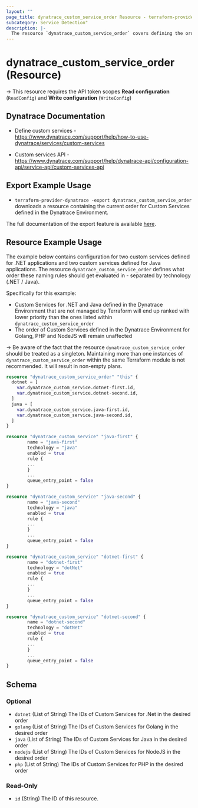 ```yaml
---
layout: ""
page_title: dynatrace_custom_service_order Resource - terraform-provider-dynatrace"
subcategory: Service Detection"
description: |-
  The resource `dynatrace_custom_service_order` covers defining the order of rules defined for custom services
---
```


# dynatrace_custom_service_order (Resource)

-> This resource requires the API token scopes **Read configuration** (`ReadConfig`) and **Write configuration** (`WriteConfig`)

## Dynatrace Documentation

- Define custom services - https://www.dynatrace.com/support/help/how-to-use-dynatrace/services/custom-services

- Custom services API - https://www.dynatrace.com/support/help/dynatrace-api/configuration-api/service-api/custom-services-api

## Export Example Usage

- `terraform-provider-dynatrace -export dynatrace_custom_service_order` downloads a resource containing the current order for Custom Services defined in the Dynatrace Environment.

The full documentation of the export feature is available [here](https://dt-url.net/h203qmc).

## Resource Example Usage

The example below contains configuration for two custom services defined for .NET applications and two custom services defined for Java applications.
The resource `dynatrace_custom_service_order` defines what order these naming rules should get evaluated in - separated by technology (.NET / Java).

Specifically for this example:
* Custom Services for .NET and Java defined in the Dynatrace Environment that are not managed by Terraform will end up ranked with lower priority than the ones listed within `dynatrace_custom_service_order`
* The order of Custom Services defined in the Dynatrace Environment for Golang, PHP and NodeJS will remain unaffected

-> Be aware of the fact that the resource `dynatrace_custom_service_order` should be treated as a singleton. Maintaining more than one instances of `dynatrace_custom_service_order` within the same Terraform module is not recommended. It will result in non-empty plans.

```terraform
resource "dynatrace_custom_service_order" "this" {
  dotnet = [
    var.dynatrace_custom_service.dotnet-first.id,
    var.dynatrace_custom_service.dotnet-second.id,
  ]
  java = [
    var.dynatrace_custom_service.java-first.id,
    var.dynatrace_custom_service.java-second.id,
  ]
}

resource "dynatrace_custom_service" "java-first" {
        name = "java-first"
        technology = "java"
        enabled = true
        rule {
        ...
        }
        ...
        queue_entry_point = false
}

resource "dynatrace_custom_service" "java-second" {
        name = "java-second"
        technology = "java"
        enabled = true
        rule {
        ...
        }
        ...
        queue_entry_point = false
}

resource "dynatrace_custom_service" "dotnet-first" {
        name = "dotnet-first"
        technology = "dotNet"
        enabled = true
        rule {
        ...
        }
        ...
        queue_entry_point = false
}

resource "dynatrace_custom_service" "dotnet-second" {
        name = "dotnet-second"
        technology = "dotNet"
        enabled = true
        rule {
        ...
        }
        ...
        queue_entry_point = false
}
```

<!-- schema generated by tfplugindocs -->
## Schema

### Optional

- `dotnet` (List of String) The IDs of Custom Services for .Net in the desired order
- `golang` (List of String) The IDs of Custom Services for Golang in the desired order
- `java` (List of String) The IDs of Custom Services for Java in the desired order
- `nodejs` (List of String) The IDs of Custom Services for NodeJS in the desired order
- `php` (List of String) The IDs of Custom Services for PHP in the desired order

### Read-Only

- `id` (String) The ID of this resource.
 